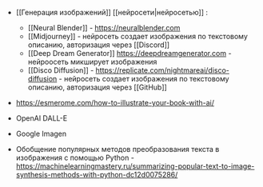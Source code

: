 * [[Генерация изображений]] [[нейросети|нейросетью]] :
	* [[Neural Blender]] - https://neuralblender.com
	* [[Midjourney]] - нейросеть создает изображения по текстовому описанию, авторизация через [[Discord]]
	* [[Deep Dream Generator]] https://deepdreamgenerator.com - нейроосеть микширует изображения
	* [[Disco Diffusion]] - https://replicate.com/nightmareai/disco-diffusion - нейросеть создает изображения по текстовому описанию, авторизация через [[GitHub]]


* https://esmerome.com/how-to-illustrate-your-book-with-ai/
* OpenAI DALL-E
* Google Imagen
* Обобщение популярных методов преобразования текста в изображения с помощью Python - https://machinelearningmastery.ru/summarizing-popular-text-to-image-synthesis-methods-with-python-dc12d0075286/

